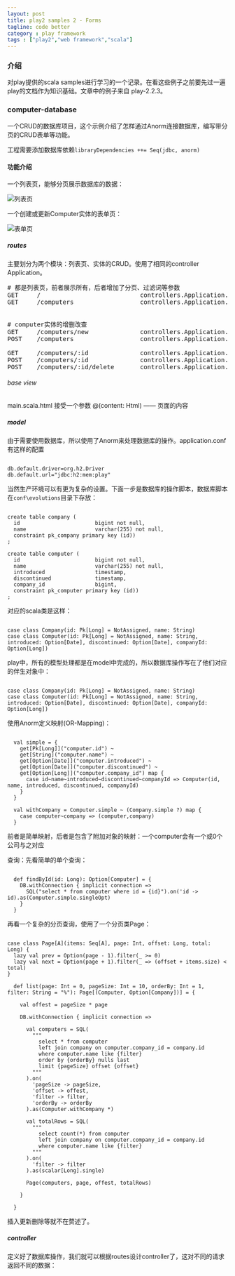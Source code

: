 ```yaml
---
layout: post
title: play2 samples 2 - Forms
tagline: code better
category : play framework
tags : ["play2","web framework","scala"]
---
```


### 介绍

对play提供的scala samples进行学习的一个记录。在看这些例子之前要先过一遍play的文档作为知识基础。文章中的例子来自 play-2.2.3。

### computer-database

一个CRUD的数据库项目，这个示例介绍了怎样通过Anorm连接数据库，编写带分页的CRUD表单等功能。

工程需要添加数据库依赖`libraryDependencies ++= Seq(jdbc, anorm)`

#### 功能介绍

一个列表页，能够分页展示数据库的数据：

![列表页](/img/playsamples/computer-database-index.png "列表页")

一个创建或更新Computer实体的表单页：

![表单页](/img/playsamples/computer-database-detail.png "表单页")

##### routes

主要划分为两个模块：列表页、实体的CRUD。使用了相同的controller Application。

<pre>
# 都是列表页，前者展示所有，后者增加了分页、过滤词等参数
GET     /                           controllers.Application.index
GET     /computers                  controllers.Application.list(p:Int ?= 0, s:Int ?= 2, f ?= "")


# computer实体的增删改查
GET     /computers/new              controllers.Application.create
POST    /computers                  controllers.Application.save

GET     /computers/:id              controllers.Application.edit(id:Long)
POST    /computers/:id              controllers.Application.update(id:Long)
POST    /computers/:id/delete       controllers.Application.delete(id:Long)
</pre>

###### base view

main.scala.html 接受一个参数 @(content: Html) —— 页面的内容

##### model

由于需要使用数据库，所以使用了Anorm来处理数据库的操作。application.conf有这样的配置

<pre class="prettyprint"><code>
db.default.driver=org.h2.Driver
db.default.url="jdbc:h2:mem:play"
</code></pre>

当然生产环境可以有更为复杂的设置。下面一步是数据库的操作脚本，数据库脚本在`conf\evolutions`目录下存放：

<pre class="prettyprint"><code>
create table company (
  id                        bigint not null,
  name                      varchar(255) not null,
  constraint pk_company primary key (id))
;

create table computer (
  id                        bigint not null,
  name                      varchar(255) not null,
  introduced                timestamp,
  discontinued              timestamp,
  company_id                bigint,
  constraint pk_computer primary key (id))
;
</code></pre>

对应的scala类是这样：

<pre class="prettyprint"><code>
case class Company(id: Pk[Long] = NotAssigned, name: String)
case class Computer(id: Pk[Long] = NotAssigned, name: String, introduced: Option[Date], discontinued: Option[Date], companyId: Option[Long])
</code></pre>

play中，所有的模型处理都是在model中完成的，所以数据库操作写在了他们对应的伴生对象中：


<pre class="prettyprint"><code>
case class Company(id: Pk[Long] = NotAssigned, name: String)
case class Computer(id: Pk[Long] = NotAssigned, name: String, introduced: Option[Date], discontinued: Option[Date], companyId: Option[Long])
</code></pre>

使用Anorm定义映射(OR-Mapping)：

<pre class="prettyprint"><code>
  val simple = {
    get[Pk[Long]]("computer.id") ~
    get[String]("computer.name") ~
    get[Option[Date]]("computer.introduced") ~
    get[Option[Date]]("computer.discontinued") ~
    get[Option[Long]]("computer.company_id") map {
      case id~name~introduced~discontinued~companyId => Computer(id, name, introduced, discontinued, companyId)
    }
  }
  
  val withCompany = Computer.simple ~ (Company.simple ?) map {
    case computer~company => (computer,company)
  }
</code></pre>

前者是简单映射，后者是包含了附加对象的映射：一个computer会有一个或0个公司与之对应

查询：先看简单的单个查询：

<pre class="prettyprint"><code>
  def findById(id: Long): Option[Computer] = {
    DB.withConnection { implicit connection =>
      SQL("select * from computer where id = {id}").on('id -> id).as(Computer.simple.singleOpt)
    }
  }
</code></pre>

再看一个复杂的分页查询，使用了一个分页类Page：

<pre class="prettyprint"><code>
case class Page[A](items: Seq[A], page: Int, offset: Long, total: Long) {
  lazy val prev = Option(page - 1).filter(_ >= 0)
  lazy val next = Option(page + 1).filter(_ => (offset + items.size) < total)
}

  def list(page: Int = 0, pageSize: Int = 10, orderBy: Int = 1, filter: String = "%"): Page[(Computer, Option[Company])] = {
    
    val offest = pageSize * page
    
    DB.withConnection { implicit connection =>
      
      val computers = SQL(
        """
          select * from computer 
          left join company on computer.company_id = company.id
          where computer.name like {filter}
          order by {orderBy} nulls last
          limit {pageSize} offset {offset}
        """
      ).on(
        'pageSize -> pageSize, 
        'offset -> offest,
        'filter -> filter,
        'orderBy -> orderBy
      ).as(Computer.withCompany *)

      val totalRows = SQL(
        """
          select count(*) from computer 
          left join company on computer.company_id = company.id
          where computer.name like {filter}
        """
      ).on(
        'filter -> filter
      ).as(scalar[Long].single)

      Page(computers, page, offest, totalRows)
      
    }
    
  }
</code></pre>

插入更新删除等就不在赘述了。

##### controller

定义好了数据库操作，我们就可以根据routes设计controller了，这对不同的请求返回不同的数据：



















